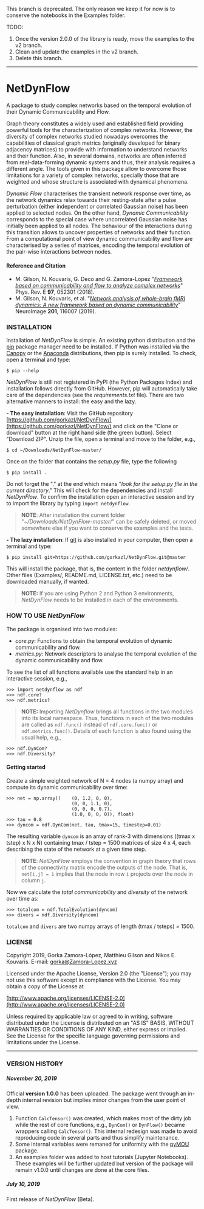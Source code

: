 This branch is deprecated. The only reason we keep it for now is to conserve the notebooks in the Examples folder. 

TODO:

1. Once the version 2.0.0 of the library is ready, move the examples to the v2 branch.
2. Clean and update the examples in the v2 branch.
3. Delete this branch.


-----------------------
# NetDynFlow

A package to study complex networks based on the temporal evolution of their Dynamic Communicability and Flow.

Graph theory constitutes a widely used and established field providing powerful tools for the characterization of complex networks. However, the diversity of complex networks studied nowadays overcomes the capabilities of classical graph metrics (originally developed for binary adjacency matrices) to provide with information to understand networks and their function. Also, in several domains, networks are often inferred from real-data-forming dynamic systems and thus, their analysis requires a different angle. The tools given in this package allow to overcome those limitations for a variety of complex networks, specially those that are weighted and whose structure is associated with dynamical phenomena.

*Dynamic Flow* characterises the transient network response over time, as the network dynamics relax towards their resting-state after a pulse perturbation (either independent or correlated Gaussian noise) has been applied to selected nodes. On the other hand, *Dynamic Communicability* corresponds to the special case where uncorrelated Gaussian noise has initially been applied to all nodes. The behaviour of the interactions during this transition allows to uncover properties of networks and their function. From a computational point of view dynamic communicability and flow are characterised by a series of matrices, encoding the temporal evolution of the pair-wise interactions between nodes.


#### Reference and Citation

* M. Gilson, N. Kouvaris, G. Deco and G. Zamora-Lopez "*[Framework based on communicability and flow to analyze complex networks](https://journals.aps.org/pre/abstract/10.1103/PhysRevE.97.052301)*" Phys. Rev. E **97**, 052301 (2018).
* M. Gilson, N. Kouvaris, et al. "*[Network analysis of whole-brain fMRI
dynamics: A new framework based on dynamic communicability](https://doi.org/10.1016/j.neuroimage.2019.116007)*" NeuroImage **201**, 116007 (2019).



### INSTALLATION

Installation of *NetDynFlow* is simple. An existing python distribution and the [pip](https://github.com/pypa/pip) package manager need to be installed. If Python was installed via the [Canopy](https://www.enthought.com/product/canopy/) or the [Anaconda](https://www.anaconda.com) distributions, then pip is surely installed. To check, open a terminal and type:

	$ pip --help

*NetDynFlow* is still not registered in PyPI (the Python Packages Index) and installation follows directly from GitHub. However, pip will automatically take care of the  dependencies (see the *requirements.txt* file). There are two alternative manners to install: the easy and the lazy. 

**- The easy installation**: Visit the GitHub repository [https://github.com/gorkazl/NetDynFlow/](https://github.com/gorkazl/NetDynFlow/) and click on the "Clone or download" button at the right hand side (the green button). Select "Download ZIP". Unzip the file, open a terminal and move to the folder, e.g.,

	$ cd ~/Downloads/NetDynFlow-master/

Once on the folder that contains the *setup.py* file, type the following

	$ pip install .

Do not forget the "." at the end which means "*look for the setup.py file in the current directory*." This will check for the dependencies and install *NetDynFlow*. To confirm the installation open an interactive session and try to import the library by typing `import netdynflow`.

> **NOTE**: After installation the current folder "*~/Downloads/NetDynFlow-master/*" can be safely deleted, or moved somewhere else if you want to conserve the examples and the tests.

**- The lazy installation**: If [git](https://git-scm.com) is also installed in your computer, then open a terminal and type:

	$ pip install git+https://github.com/gorkazl/NetDynFlow.git@master

This will install the package, that is, the content in the folder *netdynflow/*. Other files (Examples/, README.md, LICENSE.txt, etc.) need to be downloaded manually, if wanted.


> **NOTE:** If you are using Python 2 and Python 3 environments, *NetDynFlow* needs to be installed in each of the environments.



### HOW TO USE *NetDynFlow*

The package is organised into two modules:

- *core.py*: Functions to obtain the temporal evolution of dynamic communicability and flow.
- *metrics.py*: Network descriptors to analyse the temporal evolution of the dynamic communicability and flow.

To see the list of all functions available use the standard help in an interactive session, e.g.,

	>>> import netdynflow as ndf
	>>> ndf.core?
	>>> ndf.metrics?

>**NOTE:** Importing *NetDynflow* brings all functions in the two modules into its local namespace. Thus, functions in each of the two modules are called as `ndf.func()` instead of `ndf.core.func()` or `ndf.metrics.func()`. Details of each function is also found using the usual help, e.g.,

	>>> ndf.DynCom?
	>>> ndf.Diversity?


#### Getting started 
Create a simple weighted network of N = 4 nodes (a numpy array) and compute its dynamic communicability over time:

	>>> net = np.array((	(0, 1.2, 0, 0),
							(0, 0, 1.1, 0),
							(0, 0, 0, 0.7),
							(1.0, 0, 0, 0)), float)
	>>> tau = 0.8
	>>> dyncom = ndf.DynCom(net, tau, tmax=15, timestep=0.01)

The resulting variable `dyncom` is an array of rank-3 with dimensions ((tmax x tstep) x N x N) containing tmax / tstep = 1500 matrices of size 4 x 4, each describing the state of the network at a given time step. 

> **NOTE**: *NetDynFlow* employs the convention in graph theory that rows of the connectivity matrix encode the outputs of the node. That is, `net[i,j] = 1` implies that the node in row `i` projects over the node in column `j`.

Now we calculate the *total communicability* and *diversity* of the network over time as:

	>>> totalcom = ndf.TotalEvolution(dyncom)
	>>> divers = ndf.Diversity(dyncom)

`totalcom` and `divers` are two numpy arrays of length (tmax / tsteps) = 1500.


### LICENSE

Copyright 2019, Gorka Zamora-López, Matthieu Gilson and Nikos E. Kouvaris. E-mail: <gorka@Zamora-Lopez.xyz>

Licensed under the Apache License, Version 2.0 (the "License");
you may not use this software except in compliance with the License.
You may obtain a copy of the License at

[http://www.apache.org/licenses/LICENSE-2.0](http://www.apache.org/licenses/LICENSE-2.0)

Unless required by applicable law or agreed to in writing, software
distributed under the License is distributed on an "AS IS" BASIS,
WITHOUT WARRANTIES OR CONDITIONS OF ANY KIND, either express or implied.
See the License for the specific language governing permissions and
limitations under the License.


-------------------------------------------------------------------------------
### VERSION HISTORY

##### November 20, 2019
Official **version 1.0.0** has been uploaded. 
The package went through an in-depth internal revision but implies minor changes from the user point of view.

1. Function `CalcTensor()` was created, which makes most of the dirty job while the rest of core functions, e.g., `DynCom()` or `DynFlow()` became wrappers calling `CalcTensor()`. This internal redesign was made to avoid reproducing code in several parts and thus simplify maintenance.
2. Some internal variables were remaned for uniformity with the [pyMOU](https://github.com/mb-BCA/pyMOU) package.
3. An examples folder was added to host tutorials (Jupyter Notebooks). These examples will be further updated but version of the package will remain v1.0.0 until changes are done at the core files.

##### July 10, 2019
First release of *NetDynFlow* (Beta).


